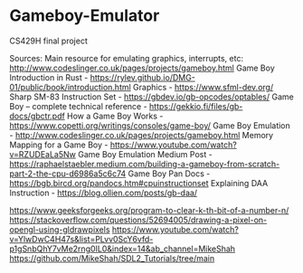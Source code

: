 # Gameboy-Emulator
CS429H final project

Sources:
Main resource for emulating graphics, interrupts, etc: http://www.codeslinger.co.uk/pages/projects/gameboy.html 
Game Boy Introduction in Rust - https://rylev.github.io/DMG-01/public/book/introduction.html 
Graphics - https://www.sfml-dev.org/ 
Sharp SM-83 Instruction Set - https://gbdev.io/gb-opcodes/optables/ 
Game Boy – complete technical reference - https://gekkio.fi/files/gb-docs/gbctr.pdf 
How a Game Boy Works - https://www.copetti.org/writings/consoles/game-boy/ 
Game Boy Emulation - http://www.codeslinger.co.uk/pages/projects/gameboy.html 
Memory Mapping for a Game Boy - https://www.youtube.com/watch?v=RZUDEaLa5Nw 
Game Boy Emulation Medium Post - https://raphaelstaebler.medium.com/building-a-gameboy-from-scratch-part-2-the-cpu-d6986a5c6c74
Game Boy Pan Docs - https://bgb.bircd.org/pandocs.htm#cpuinstructionset 
Explaining DAA Instruction - https://blog.ollien.com/posts/gb-daa/ 

https://www.geeksforgeeks.org/program-to-clear-k-th-bit-of-a-number-n/ 
https://stackoverflow.com/questions/52694005/drawing-a-pixel-on-opengl-using-gldrawpixels 
https://www.youtube.com/watch?v=YlwDwC4H47s&list=PLvv0ScY6vfd-p1gSnbQhY7vMe2rng0IL0&index=14&ab_channel=MikeShah 
https://github.com/MikeShah/SDL2_Tutorials/tree/main 
